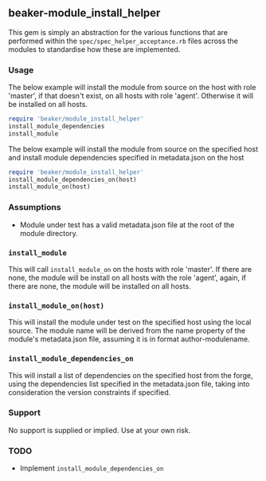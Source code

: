## beaker-module\_install\_helper

This gem is simply an abstraction for the various functions that are performed within the `spec/spec_helper_acceptance.rb` files across the modules to standardise how these are implemented.

### Usage
The below example will install the module from source on the host with role 'master', if that doesn't exist, on all hosts with role 'agent'. Otherwise it will be installed on all hosts.
```ruby
require 'beaker/module_install_helper'
install_module_dependencies
install_module
```

The below example will install the module from source on the specified host and install module dependencies specified in metadata.json on the host
```ruby
require 'beaker/module_install_helper'
install_module_dependencies_on(host)
install_module_on(host)
```

### Assumptions
* Module under test has a valid metadata.json file at the root of the module directory.

### `install_module`
This will call `install_module_on` on the hosts with role 'master'. If there are none, the module will be install on all hosts with the role 'agent', again, if there are none, the module will be installed on all hosts.

### `install_module_on(host)`
This will install the module under test on the specified host using the local source. The module name will be derived from the name property of the module's metadata.json file, assuming it is in format author-modulename.

### `install_module_dependencies_on`
This will install a list of dependencies on the specified host from the forge, using the dependencies list specified in the metadata.json file, taking into consideration the version constraints if specified.

### Support
No support is supplied or implied. Use at your own risk.

### TODO
 - Implement `install_module_dependencies_on`